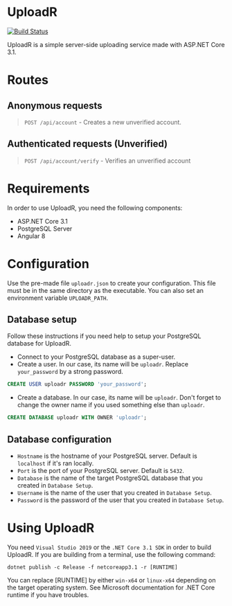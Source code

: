 # UploadR

[![Build Status](https://dev.azure.com/allanmercou/uploadr/_apis/build/status/Kiritsu.uploadr?branchName=master)](https://dev.azure.com/allanmercou/uploadr/_build/latest?definitionId=7&branchName=master)

UploadR is a simple server-side uploading service made with ASP.NET Core 3.1.

# Routes

## Anonymous requests
> `POST /api/account` - Creates a new unverified account.

## Authenticated requests (Unverified)
> `POST /api/account/verify` - Verifies an unverified account

# Requirements

In order to use UploadR, you need the following components:
- ASP.NET Core 3.1
- PostgreSQL Server
- Angular 8

# Configuration

Use the pre-made file `uploadr.json` to create your configuration. This file must be in the same directory as the executable. You can also set an environment variable `UPLOADR_PATH`.

## Database setup

Follow these instructions if you need help to setup your PostgreSQL database for UploadR.

- Connect to your PostgreSQL database as a super-user.
- Create a user. In our case, its name will be `uploadr`. Replace `your_password` by a strong password.
```sql
CREATE USER uploadr PASSWORD 'your_password';
```
- Create a database. In our case, its name will be `uploadr`. Don't forget to change the owner name if you used something else than `uploadr`.
```sql
CREATE DATABASE uploadr WITH OWNER 'uploadr';
```

## Database configuration

- `Hostname` is the hostname of your PostgreSQL server. Default is `localhost` if it's ran locally.
- `Port` is the port of your PostgreSQL server. Default is `5432`.
- `Database` is the name of the target PostgreSQL database that you created in `Database Setup`.
- `Username` is the name of the user that you created in `Database Setup`.
- `Password` is the password of the user that you created in `Database Setup`.

# Using UploadR

You need `Visual Studio 2019` or the `.NET Core 3.1 SDK` in order to build UploadR.
If you are building from a terminal, use the following command:
```
dotnet publish -c Release -f netcoreapp3.1 -r [RUNTIME]
```
You can replace [RUNTIME] by either `win-x64` or `linux-x64` depending on the target operating system. See Microsoft documentation for .NET Core runtime if you have troubles.